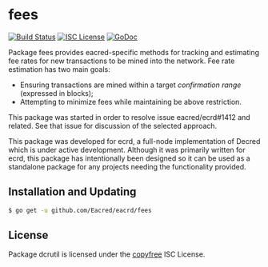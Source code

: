 fees
=======


[![Build Status](https://github.com/Eacred/eacrd/workflows/Build%20and%20Test/badge.svg)](https://github.com/Eacred/eacrd/actions)
[![ISC License](https://img.shields.io/badge/license-ISC-blue.svg)](http://copyfree.org)
[![GoDoc](https://img.shields.io/badge/godoc-reference-blue.svg)](https://godoc.org/github.com/Eacred/eacrd/fees)

Package fees provides eacred-specific methods for tracking and estimating fee
rates for new transactions to be mined into the network. Fee rate estimation has
two main goals:

- Ensuring transactions are mined within a target _confirmation range_
  (expressed in blocks);
- Attempting to minimize fees while maintaining be above restriction.

This package was started in order to resolve issue eacred/ecrd#1412 and related.
See that issue for discussion of the selected approach.

This package was developed for ecrd, a full-node implementation of Decred which
is under active development.  Although it was primarily written for
ecrd, this package has intentionally been designed so it can be used as a
standalone package for any projects needing the functionality provided.

## Installation and Updating

```bash
$ go get -u github.com/Eacred/eacrd/fees
```

## License

Package dcrutil is licensed under the [copyfree](http://copyfree.org) ISC
License.
